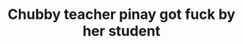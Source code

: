 ---
layout: post
title: Chubby teacher pinay got fuck by her student
duration: '05:02'
view: 282
rate: 2
video: 'https://flashservice.xvideos.com/embedframe/16674495'
category: 
 - pinay
 - pinay-interracial
 - rough
 - hd
 - beautiful
 - brunette
 - student
tags: 
 - pinay-sex
 - nene
 - mokong
 - hotel 
 - fucked
 - sucked
 - blowjob
priority: 0.9
changefreq: daily
---